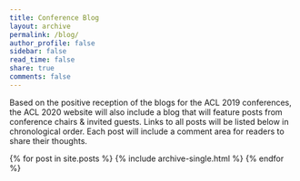 ```yaml
---
title: Conference Blog
layout: archive
permalink: /blog/
author_profile: false
sidebar: false
read_time: false
share: true
comments: false
---
```


Based on the positive reception of the blogs for the ACL 2019 conferences, the ACL 2020 website will also include a blog that will feature posts from conference chairs &amp; invited guests. Links to all posts will be listed below in chronological order. Each post will include a comment area for readers to share their thoughts. 

{% for post in site.posts %}
  {% include archive-single.html %}
{% endfor %}
